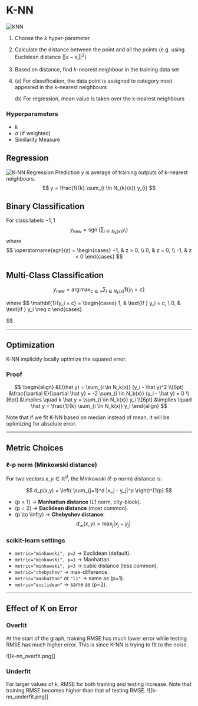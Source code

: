 # K-NN

![KNN](https://towardsdatascience.com/wp-content/uploads/2021/11/13SwcOCUyVdGauhHrHvOaLA.png)


1. Choose the $k$ hyper-parameter
2. Calculate the distance between the point and all the points (e.g. using Euclidean distance $|| x - x_{i}||^2$)
3. Based on distance, find $k$-nearest neighbour in the training data set
4. (a) For classification, the data point is assigned to category most appeared in the k-nearest neighbours
   
   (b) For regression, mean value is taken over the k-nearest neighbours

### Hyperparameters
- $k$
- $\alpha$ (if weighted)
- Similarity Measure

## Regression
![K-NN Regression](https://i0.wp.com/neptune.ai/wp-content/uploads/2022/10/KNN-diagram.png?ssl=1)
Prediction $y$ is average of training outputs of k-nearest neighbours.
$$
y = \frac{1}{k}.\sum_{i \in N_{k}(x)} y_{i}
$$
## Binary Classification
For class labels ${-1, 1}$
$$
y_{\text{new}} = \operatorname{sgn} \!\left( \sum_{i \in N_k(x)} y_i \right)
$$
where 
$$
\operatorname{sgn}(z) =
\begin{cases}
+1, & z > 0, \\
0, & z = 0, \\
-1, & z < 0
\end{cases}
$$

## Multi-Class Classification
$$
y_{\text{new}} = \arg\max_{c \in \mathcal{C}} 
\sum_{i \in N_k(x)} \mathbf{1}\{y_i = c\}
$$

where
$$
\mathbf{1}\{y_i = c\} =
\begin{cases}
1, & \text{if } y_i = c, \\
0, & \text{if } y_i \neq c
\end{cases}

$$

---

## Optimization
K-NN implicitly locally optimize the squared error.

### Proof

$$
\begin{align}
&E(\hat y) = \sum_{i \in N_k(x)} (y_i - \hat y)^2 \\[6pt]
&\frac{\partial E}{\partial \hat y} = -2 \sum_{i \in N_k(x)} (y_i - \hat y) = 0 \\[6pt]
&\implies \quad k \hat y = \sum_{i \in N_k(x)} y_i \\[6pt]
&\implies \quad \hat y = \frac{1}{k} \sum_{i \in N_k(x)} y_i
\end{align}
$$


Note that if we fit K-NN based on median instead of mean, it will be optimizing for absolute error.

---
## Metric Choices
### ℓ-p norm (Minkowski distance)
For two vectors $x, y \in \mathbb{R}^d$, the Minkowski (ℓ-p norm) distance is:

$$
d_p(x,y) = \left( \sum_{j=1}^d |x_j - y_j|^p \right)^{1/p}
$$

- \(p = 1\) → **Manhattan distance** (L1 norm, city-block).  
- \(p = 2\) → **Euclidean distance** (most common).  
- \(p \to \infty\) → **Chebyshev distance**:  
  $$
  d_\infty(x,y) = \max_j |x_j - y_j|
  $$

### scikit-learn settings
- `metric="minkowski", p=2` → Euclidean (default).  
- `metric="minkowski", p=1` → Manhattan.  
- `metric="minkowski", p=3` → cubic distance (less common).  
- `metric="chebyshev"` → max-difference.  
- `metric="manhattan"` or `"l1"` → same as \(p=1\).  
- `metric="euclidean"` → same as \(p=2\).  

---
## Effect of K on Error
### Overfit
At the start of the graph, training RMSE has much lower error while testing RMSE has much higher error.
This is since K-NN is trying to fit to the noise.

![[k-nn_overfit.png]]

### Underfit
For larger values of k, RMSE for both training and testing increase.
Note that training RMSE becomes higher than that of testing RMSE.
![[k-nn_underfit.png]]


